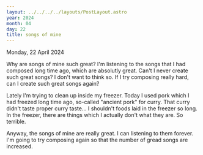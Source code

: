```yaml
---
layout: ../../../../layouts/PostLayout.astro
year: 2024
month: 04
day: 22
title: songs of mine
---
```


Monday, 22 April 2024

Why are songs of mine such great? I'm listening to the songs that I had composed long time ago, which are absolutly great. Can't I never create such great songs? I don't want to think so. If I try composing really hard, can I create such great songs again?

Lately I'm trying to clean up inside my freezer. Today I used pork which I had freezed long time ago, so-called "ancient pork" for curry. That curry didn't taste proper curry taste... I shouldn't foods laid in the freezer so long. In the freezer, there are things which I actually don't what they are. So terrible.

Anyway, the songs of mine are really great. I can listening to them forever. I'm going to try composing again so that the number of gread songs are increased.